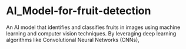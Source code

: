 # AI_Model-for-fruit-detection
An AI model that identifies and classifies fruits in images using machine learning and computer vision techniques. By leveraging deep learning algorithms like Convolutional Neural Networks (CNNs),
